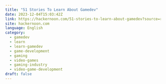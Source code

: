 ```yaml
---
title: "51 Stories To Learn About Gamedev"
date: 2023-12-04T15:03:42Z
link: https://hackernoon.com/51-stories-to-learn-about-gamedev?source=rss&utm_medium=RSS&utm_source=news.12bit.vn
site: hackernoon.com
language: English
category:
  - gamedev
  - learn
  - learn-gamedev
  - game-development
  - gaming
  - video-games
  - gaming-industry
  - video-game-development
draft: false
---
```

